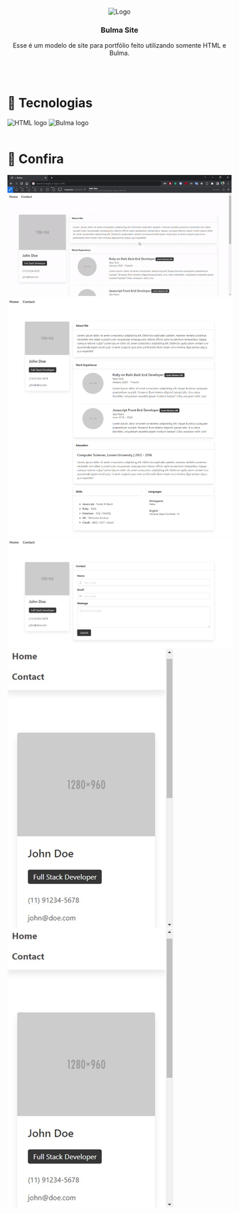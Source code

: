 <br />
<div align="center">
  <img src="https://bulma.io/images/bulma-logo.png" alt="Logo" >

  <h3 align="center">Bulma Site</h3>
  <p align="center">Esse é um modelo de site para portfólio feito utilizando somente HTML e Bulma.</p>
</div>

<br />
<br />

<h1 align="left">🚀 Tecnologias</h1>
<span>
  <img src="https://img.shields.io/badge/html5-%23E34F26.svg?style=for-the-badge&logo=html5&logoColor=white" alt="HTML logo" />
  <img src="https://wikiki.github.io/images/made-with-bulma.png" alt="Bulma logo" width="145px" />
</span>
 
<br />
<br />
<h1 align="left">🔎 Confira</h1>
<img src="./github/bulma-gif.gif" alt="Gif do site" /> <br />
<img src="./github/img-1.png" alt="Imagem da Home page" />  
<img src="./github/img-2.png" alt="Imagem da Contact page" /> <br />
<img src="./github/img-3.jpg" alt="Imagem da tela em resolução 375" />
<img src="./github/img-3.jpg" alt="Imagem da tela em resolução 375" />
